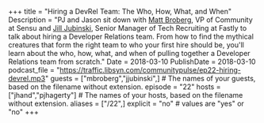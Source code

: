 +++
title = "Hiring a DevRel Team: The Who, How, What, and When"
Description = "PJ and Jason sit down with [Matt Broberg](https://twitter.com/mbbroberg), VP of Community at Sensu and [Jill Jubinski](https://twitter.com/jilljubs), ‎Senior Manager of Tech Recruiting at ‎Fastly to talk about hiring a Developer Relations team. From how to find the mythical creatures that form the right team to who your first hire should be, you'll learn about the who, how, what, and when of pulling together a Developer Relations team from scratch."
Date = 2018-03-10
PublishDate = 2018-03-10
podcast_file = "https://traffic.libsyn.com/communitypulse/ep22-hiring-devrel.mp3"
guests = ["mbroberg","jjubinski",] # The names of your guests, based on the filename without extension.
episode = "22"
hosts = ["jhand","pjhagerty"] # The names of your hosts, based on the filename without extension.
aliases = ["/22",]
explicit = "no" # values are "yes" or "no"
+++
